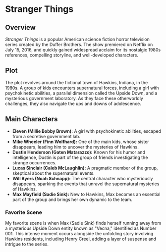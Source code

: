 # Stranger Things

## Overview

*Stranger Things* is a popular American science fiction horror television series created by the Duffer Brothers. The show premiered on Netflix on July 15, 2016, and quickly gained widespread acclaim for its nostalgic 1980s references, compelling storyline, and well-developed characters.

## Plot

The plot revolves around the fictional town of Hawkins, Indiana, in the 1980s. A group of kids encounters supernatural forces, including a girl with psychokinetic abilities, a parallel dimension called the Upside Down, and a mysterious government laboratory. As they face these otherworldly challenges, they also navigate the ups and downs of adolescence.

## Main Characters

- **Eleven (Millie Bobby Brown):** A girl with psychokinetic abilities, escaped from a secretive government lab.
- **Mike Wheeler (Finn Wolfhard):** One of the main kids, whose sister disappears, leading him to uncover the mysteries of Hawkins.
- **Dustin Henderson (Gaten Matarazzo):** Known for his humor and intelligence, Dustin is part of the group of friends investigating the strange occurrences.
- **Lucas Sinclair (Caleb McLaughlin):** A pragmatic member of the group, skeptical about the supernatural events.
- **Will Byers (Noah Schnapp):** The central character who mysteriously disappears, sparking the events that unravel the supernatural mysteries of Hawkins.
- **Max Mayfield (Sadie Sink):** New to Hawkins, Max becomes an essential part of the group and brings her own dynamic to the team.

### Favorite Scene

My favorite scene is when Max (Sadie Sink) finds herself running away from a mysterious Upside Down entity known as "Vecna," identified as Number 001. This intense moment occurs alongside the unfolding story involving Hawkins residents, including Henry Creel, adding a layer of suspense and intrigue to the series.


